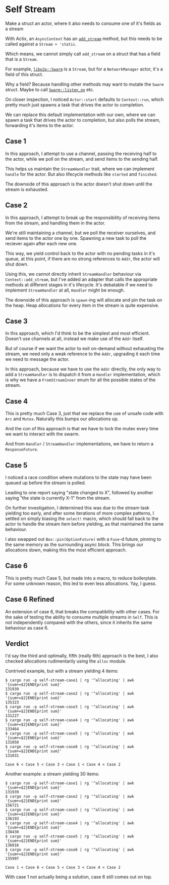 # Self Stream

Make a struct an actor, where it also needs to consume one of it's fields as a stream

With Actix, an `AsyncContext` has an [`add_stream`](https://docs.rs/actix/latest/actix/trait.AsyncContext.html#method.add_stream) method, but this needs to be called against a `Stream + 'static`.

Which means, we cannot simply call `add_stream` on a struct that has a field that is a `Stream`.

For example, [`libp2p::Swarm`](https://docs.rs/libp2p/latest/libp2p/struct.Swarm.html) is a `Stream`, but for a `NetworkManager` actor, it's a field of this struct.

Why a field? Because handling other methods may want to mutate the `Swarm` struct. Maybe to call [`Swarm::listen_on`](https://docs.rs/libp2p/latest/libp2p/struct.Swarm.html#method.listen_on) etc.

On closer inspection, I noticed `Actor::start` defaults to `Context::run`, which pretty much just spawns a task that drives the actor to completion.

We can replace this default implementation with our own, where we can spawn a task that drives the actor to completion, but also polls the stream, forwarding it's items to the actor.

## Case 1

In this approach, I attempt to use a channel, passing the receiving half to the actor, while we poll on the stream, and send items to the sending half.

This helps us maintain the `StreamHandler` trait, where we can implement `handle` for the actor. But also lifecycle methods like `started` and `finished`.

The downside of this approach is the actor doesn't shut down until the stream is exhausted.

## Case 2

In this approach, I attempt to break up the responsibility of receiving items from the stream, and handling them in the actor.

We're still maintaining a channel, but we poll the receiver ourselves, and send items to the actor one by one. Spawning a new task to poll the reciever again after each new one.

This way, we yield control back to the actor with no pending tasks in it's queue, at this point, if there are no strong references to `Addr`, the actor will shut down.

Using this, we cannot directly inherit `StreamHandler` behaviour via `Context::add_stream`, but I've added an adapter that calls the appropriate methods at different stages in it's lifecycle. It's debatable if we need to implement `StreamHandler` at all, `Handler` might be enough.

The downside of this approach is `spawn`-ing will allocate and pin the task on the heap. Heap allocations for every item in the stream is quite expensive.

## Case 3

In this approach, which I'd think to be the simplest and most efficient. Doesn't use channels at all, instead we make use of the `Addr` itself.

But of course if we want the actor to exit on-demand without exhausting the stream, we need only a weak reference to the `Addr`, upgrading it each time we need to message the actor.

In this approach, because we have to use the `Addr` directly, the only way to add a `StreamHandler` is to dispatch it from a `Handler` implementation, which is why we have a `FromStreamInner` enum for all the possible states of the stream.

## Case 4

This is pretty much Case 3, just that we replace the use of unsafe code with `Arc` and `Mutex`. Naturally this bumps our allocations up.

And the con of this approach is that we have to lock the mutex every time we want to interact with the swarm.

And from `Handler` / `StreamHandler` implementations, we have to return a `ResponseFuture`.

## Case 5

I noticed a race condition where mutations to the state may have been queued up before the stream is polled.

Leading to one report saying "state changed to X", followed by another saying "the state is currently X-1" from the stream.

On further investigation, I determined this was due to the stream task yielding too early, and after some iterations of more complex patterns, I settled on simply biasing the `select!` macro, which should fall back to the actor to handle the stream item before yielding, as that maintained the same behaviour.

I also swapped out `Box::pin(OptionFuture)` with a `Fuse`-d future, pinning to the same memory as the surrounding async block. This brings our allocations down, making this the most efficient approach.

## Case 6

This is pretty much Case 5, but made into a macro, to reduce boilerplate. For some unknown reason, this led to even less allocations. Yay, I guess.

## Case 6 Refined

An extension of case 6, that breaks the compatibility with other cases. For the sake of testing the ability to consume multiple streams in `Self`. This is not independently compared with the others, since it inherits the same behaviour as case 6.

## Verdict

I'd say the third and optimally, fifth (really 6th) approach is the best, I also checked allocations rudimentarily using the `alloc` module.

Contrived example, but with a stream yielding 4 items:

```console
$ cargo run -p self-stream-case1 | rg '^allocating' | awk '{sum+=$2}END{print sum}'
131939
$ cargo run -p self-stream-case2 | rg '^allocating' | awk '{sum+=$2}END{print sum}'
135323
$ cargo run -p self-stream-case3 | rg '^allocating' | awk '{sum+=$2}END{print sum}'
131227
$ cargo run -p self-stream-case4 | rg '^allocating' | awk '{sum+=$2}END{print sum}'
133464
$ cargo run -p self-stream-case5 | rg '^allocating' | awk '{sum+=$2}END{print sum}'
131050
$ cargo run -p self-stream-case6 | rg '^allocating' | awk '{sum+=$2}END{print sum}'
131031
```

```console
Case 6 < Case 5 < Case 3 < Case 1 < Case 4 < Case 2
```

Another example: a stream yielding 30 items:

```console
$ cargo run -p self-stream-case1 | rg '^allocating' | awk '{sum+=$2}END{print sum}'
131939
$ cargo run -p self-stream-case2 | rg '^allocating' | awk '{sum+=$2}END{print sum}'
156721
$ cargo run -p self-stream-case3 | rg '^allocating' | awk '{sum+=$2}END{print sum}'
136193
$ cargo run -p self-stream-case4 | rg '^allocating' | awk '{sum+=$2}END{print sum}'
138430
$ cargo run -p self-stream-case5 | rg '^allocating' | awk '{sum+=$2}END{print sum}'
136016
$ cargo run -p self-stream-case6 | rg '^allocating' | awk '{sum+=$2}END{print sum}'
135997
```

```console
Case 1 < Case 6 < Case 5 < Case 3 < Case 4 < Case 2
```

With case 1 not actually being a solution, case 6 still comes out on top.
